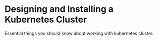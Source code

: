 # Designing and Installing a Kubernetes Cluster

Essential things you should know about working with kubernetes cluster.